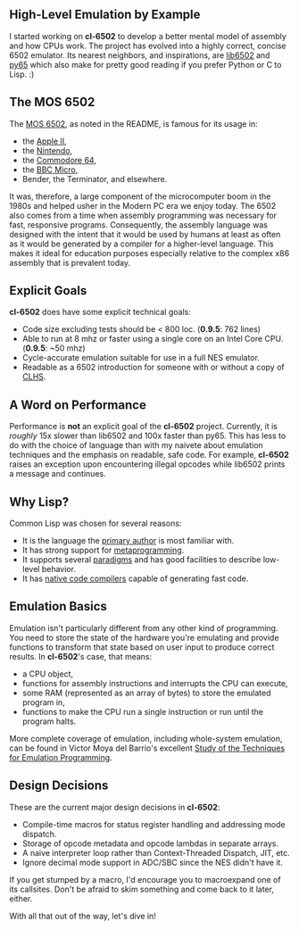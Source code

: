 ## High-Level Emulation by Example

I started working on **cl-6502** to develop a better mental model of assembly
and how CPUs work. The project has evolved into a highly correct, concise 6502
emulator. Its nearest neighbors, and inspirations, are
[lib6502](http://piumarta.com/software/lib6502/) and
[py65](https://github.com/mnaberez/py65) which also make for pretty good
reading if you prefer Python or C to Lisp. :)

## The MOS 6502

The [MOS 6502](http://en.wikipedia.org/wiki/MOS_Technology_6502), as noted in the README,
is famous for its usage in:

* the [Apple II](http://en.wikipedia.org/wiki/Apple_II_series),
* the [Nintendo](http://en.wikipedia.org/wiki/Nintendo_Entertainment_System),
* the [Commodore 64](http://en.wikipedia.org/wiki/Commodore_64),
* the [BBC Micro](http://en.wikipedia.org/wiki/BBC_Micro),
* Bender, the Terminator, and elsewhere.

It was, therefore, a large component of the microcomputer boom in the 1980s and
helped usher in the Modern PC era we enjoy today. The 6502 also comes from a
time when assembly programming was necessary for fast, responsive programs.
Consequently, the assembly language was designed with the intent that it would
be used by humans at least as often as it would be generated by a compiler for
a higher-level language. This makes it ideal for education purposes especially
relative to the complex x86 assembly that is prevalent today.

## Explicit Goals

**cl-6502** does have some explicit technical goals:

* Code size excluding tests should be < 800 loc. (**0.9.5**: 762 lines)
* Able to run at 8 mhz or faster using a single core on an Intel Core CPU. (**0.9.5**: ~50 mhz)
* Cycle-accurate emulation suitable for use in a full NES emulator.
* Readable as a 6502 introduction for someone with or without a copy of [CLHS](http://www.lispworks.com/documentation/HyperSpec/).

## A Word on Performance

Performance is **not** an explicit goal of the **cl-6502** project. Currently,
it is *roughly* 15x slower than lib6502 and 100x faster than py65. This has less
to do with the choice of language than with my naivete about emulation techniques
and the emphasis on readable, safe code. For example, **cl-6502** raises an
exception upon encountering illegal opcodes while lib6502 prints a message and
continues.

## Why Lisp?

Common Lisp was chosen for several reasons:

* It is the language the [primary author](http://redlinernotes.com/) is most familiar with.
* It has strong support for [metaprogramming](http://lists.warhead.org.uk/pipermail/iwe/2005-July/000130.html).
* It supports several [paradigms](http://en.wikipedia.org/wiki/Programming_paradigm) and has good facilities to describe low-level behavior.
* It has [native code compilers](http://www.sbcl.org/) capable of generating fast code.

## Emulation Basics

Emulation isn't particularly different from any other kind of programming. You
need to store the state of the hardware you're emulating and provide functions
to transform that state based on user input to produce correct results.
In **cl-6502**'s case, that means:

* a CPU object,
* functions for assembly instructions and interrupts the CPU can execute,
* some RAM (represented as an array of bytes) to store the emulated program in,
* functions to make the CPU run a single instruction or run until the program halts.

More complete coverage of emulation, including whole-system emulation,
can be found in Victor Moya del Barrio's excellent
[Study of the Techniques for Emulation Programming](http://personals.ac.upc.edu/vmoya/docs/emuprog.pdf).

## Design Decisions

These are the current major design decisions in **cl-6502**:

* Compile-time macros for status register handling and addressing mode dispatch.
* Storage of opcode metadata and opcode lambdas in separate arrays.
* A naive interpreter loop rather than Context-Threaded Dispatch, JIT, etc.
* Ignore decimal mode support in ADC/SBC since the NES didn't have it.

If you get stumped by a macro, I'd encourage you to macroexpand one of its callsites. Don't be afraid to skim something and come back to it later, either.

With all that out of the way, let's dive in!
